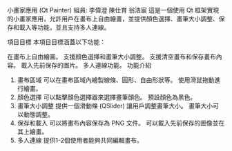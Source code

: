 小畫家應用 (Qt Painter)
組員:
李偉澄
陳仕育
翁浩宸
這是一個使用 Qt 框架實現的小畫家應用，允許用戶在畫布上自由繪畫，並提供顏色選擇、畫筆大小調整、保存和載入等功能，並且支持多人連線。

項目目標
本項目目標涵蓋以下功能：

在畫布上自由繪圖。
支援顏色選擇和畫筆大小調整。
支援清空畫布和保存畫布內容。
載入先前保存的圖片。
多人連線功能。
功能介紹
1. 畫布區域
可以在畫布區域內繪製線條、圓形、自由形狀等。
使用滑鼠拖動進行繪畫。
2. 顏色選擇
可以點擊顏色選擇器來選擇畫筆顏色。
預設顏色為黑色。
3. 畫筆大小調整
提供一個滑動條 (QSlider) 讓用戶調整畫筆大小。
畫筆大小可以動態調整。
4. 保存和載入
可以將畫布內容保存為 PNG 文件。
可以載入先前保存的圖像並在其上繪畫。
5. 多人連線
提供1-2個使用者能夠共同編輯畫布。

